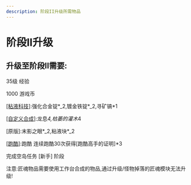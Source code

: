 ```yaml
---
description: 阶段II升级所需物品
---
```


# 阶段II升级

## 升级至阶段II需要:

35级 经验

1000 游戏币

[\[粘液科技\]](https://doc.skycraft.cn/plugins/slimefun):强化合金锭\*_2,镀金铁锭\*_2,寻矿镐\*1

[\[自定义合成\]](https://doc.skycraft.cn/plugins/minetinker):龙息*4,枯萎的灌木*4

\[原版\]:末影之眼\*_2,粘液块\*_2

[\[跑酷\]](https://doc.skycraft.cn/plugins/pk):跑酷 连续跑酷30次获得\[跑酷高手的证明\]\*3

完成空岛任务 \[新手\] 阶段

注意:匠魂物品需要使用工作台合成的物品,通过升级/怪物掉落的匠魂模块无法升级!


